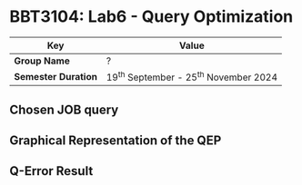 # BBT3104: Lab6 - Query Optimization


| **Key**                                                               | Value                                                                                                                                                                              |
|---------------|---------------------------------------------------------|
| **Group Name**                                                               | ? |
| **Semester Duration**                                                 | 19<sup>th</sup> September - 25<sup>th</sup> November 2024                                                                                                                       |

## Chosen JOB query

## Graphical Representation of the QEP

## Q-Error Result
